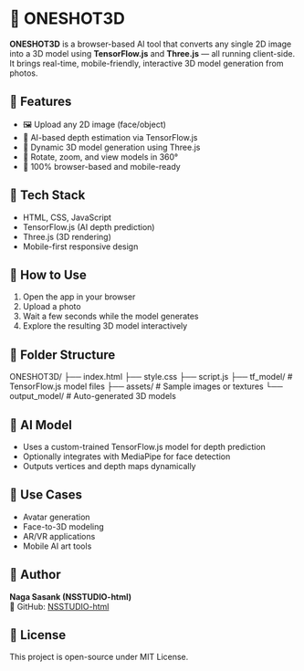 # 🧠 ONESHOT3D

**ONESHOT3D** is a browser-based AI tool that converts any single 2D image into a 3D model using **TensorFlow.js** and **Three.js** — all running client-side. It brings real-time, mobile-friendly, interactive 3D model generation from photos.

## 🌟 Features

- 🖼️ Upload any 2D image (face/object)
- 🤖 AI-based depth estimation via TensorFlow.js
- 🧱 Dynamic 3D model generation using Three.js
- 🔄 Rotate, zoom, and view models in 360°
- 📱 100% browser-based and mobile-ready

## 🔧 Tech Stack

- HTML, CSS, JavaScript
- TensorFlow.js (AI depth prediction)
- Three.js (3D rendering)
- Mobile-first responsive design

## 🚀 How to Use

1. Open the app in your browser
2. Upload a photo
3. Wait a few seconds while the model generates
4. Explore the resulting 3D model interactively

## 📁 Folder Structure

ONESHOT3D/ ├── index.html ├── style.css ├── script.js ├── tf_model/           # TensorFlow.js model files ├── assets/             # Sample images or textures └── output_model/       # Auto-generated 3D models

## 🧠 AI Model

- Uses a custom-trained TensorFlow.js model for depth prediction
- Optionally integrates with MediaPipe for face detection
- Outputs vertices and depth maps dynamically

## 🎯 Use Cases

- Avatar generation
- Face-to-3D modeling
- AR/VR applications
- Mobile AI art tools

## 👤 Author

**Naga Sasank (NSSTUDIO-html)**  
🔗 GitHub: [NSSTUDIO-html](https://github.com/NSSTUDIO-html)

## 📝 License

This project is open-source under MIT License.
